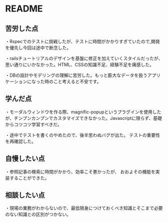 # README

## 苦労した点
・Rspecでのテストに挑戦したが、テストに時間がかかりすぎていたので,開発を優先し今回は途中で断念した。

・railsチュートリアルのデザインを基盤に修正を加えていくスタイルだったが、思い通りにいかなかった。HTML、CSSの知識不足、経験不足を痛感した。

・DBの設計やモデリングの理解に苦労した。もっと膨大なデータを扱うアプリケーションになった時のこと考えると不安です。

## 学んだ点
・モーダルウィンドウを作る際、magnific-popupというプラグインを使用したが、チンプンカンプンでカスタマイズできなかった。Javascriptに限らず、基礎からコツコツ学習すべきだ。

・途中でテストを書くのやめたので、後半思わぬバグが出た。
テストの重要性を再確認した。

## 自慢したい点
・参照記事の検索に時間がかかり、効率こそ悪かったが、
  おおよその機能を実装することができた。

## 相談したい点
・現場の業務がわからないので、最低限身につけておくべき知識とそこまで必要のない知識との区別がつかない。